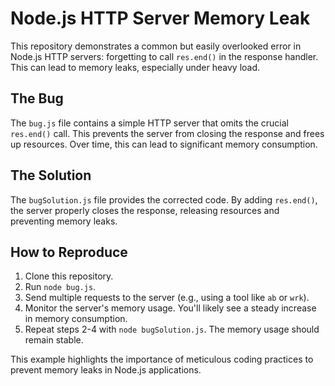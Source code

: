 # Node.js HTTP Server Memory Leak

This repository demonstrates a common but easily overlooked error in Node.js HTTP servers: forgetting to call `res.end()` in the response handler.  This can lead to memory leaks, especially under heavy load.

## The Bug
The `bug.js` file contains a simple HTTP server that omits the crucial `res.end()` call.  This prevents the server from closing the response and frees up resources.  Over time, this can lead to significant memory consumption.

## The Solution
The `bugSolution.js` file provides the corrected code.  By adding `res.end()`, the server properly closes the response, releasing resources and preventing memory leaks.

## How to Reproduce
1. Clone this repository.
2. Run `node bug.js`.
3. Send multiple requests to the server (e.g., using a tool like `ab` or `wrk`).
4. Monitor the server's memory usage.  You'll likely see a steady increase in memory consumption.
5. Repeat steps 2-4 with `node bugSolution.js`.  The memory usage should remain stable.

This example highlights the importance of meticulous coding practices to prevent memory leaks in Node.js applications.
